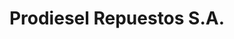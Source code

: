 ---
title: "Prodiesel Repuestos S.A."
url: /san-francisco-de-dos-rios/prodiesel-repuestos-s-a/
shop: Autoteile
---